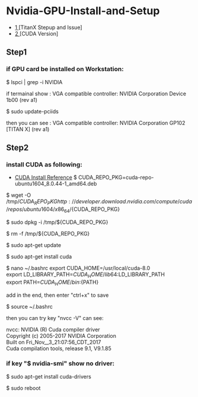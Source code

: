 # Nvidia-GPU-Install-and-Setup

- [ 1 ](https://qiita.com/shouta-dev/items/428af46b8a61622e25b2)[TitanX Stepup and Issue]
- [ 2 ](http://developer.download.nvidia.com/compute/cuda/repos/ubuntu1604/x86_64/) [CUDA Version]



## Step1
### if GPU card be installed on Workstation: 

$ lspci | grep -i NVIDIA <br/>

 if termainal show : VGA compatible controller: NVIDIA Corporation Device 1b00 (rev a1) <br/>

$ sudo update-pciids <br/>

 then you can see : VGA compatible controller: NVIDIA Corporation GP102 [TITAN X] (rev a1) <br/>
 

## Step2
### install CUDA as following:
- [CUDA Install Reference](https://developer.nvidia.com/cuda-downloads?target_os=Linux&target_arch=x86_64&target_distro=Ubuntu&target_version=1604&target_type=deblocal)
$ CUDA_REPO_PKG=cuda-repo-ubuntu1604_8.0.44-1_amd64.deb

$ wget -O /tmp/${CUDA_REPO_PKG} http://developer.download.nvidia.com/compute/cuda/repos/ubuntu1604/x86_64/${CUDA_REPO_PKG}

$ sudo dpkg -i /tmp/${CUDA_REPO_PKG} 

$ rm -f /tmp/${CUDA_REPO_PKG}

$ sudo apt-get update

$ sudo apt-get install cuda

$ nano ~/.bashrc
 export CUDA_HOME=/usr/local/cuda-8.0 <br/>
 export LD_LIBRARY_PATH=${CUDA_HOME}/lib64:$LD_LIBRARY_PATH <br/>
 export PATH=${CUDA_HOME}/bin:${PATH} <br/>

add in the end, then enter "ctrl+x" to save <br/>

$ source ~/.bashrc 

then you can try key "nvcc -V" can see: <br/>

nvcc: NVIDIA (R) Cuda compiler driver <br/>
Copyright (c) 2005-2017 NVIDIA Corporation <br/>
Built on Fri_Nov__3_21:07:56_CDT_2017 <br/>
Cuda compilation tools, release 9.1, V9.1.85 <br/>


### if key "$ nvidia-smi" show no driver:
$ sudo apt-get install cuda-drivers

$ sudo reboot



